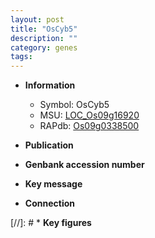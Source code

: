 ```yaml
---
layout: post
title: "OsCyb5"
description: ""
category: genes
tags: 
---
```


* **Information**  
    + Symbol: OsCyb5  
    + MSU: [LOC_Os09g16920](http://rice.uga.edu/cgi-bin/ORF_infopage.cgi?orf=LOC_Os09g16920)  
    + RAPdb: [Os09g0338500](http://rapdb.dna.affrc.go.jp/viewer/gbrowse_details/irgsp1?name=Os09g0338500)  

* **Publication**  

* **Genbank accession number**  

* **Key message**  

* **Connection**  

[//]: # * **Key figures**  


